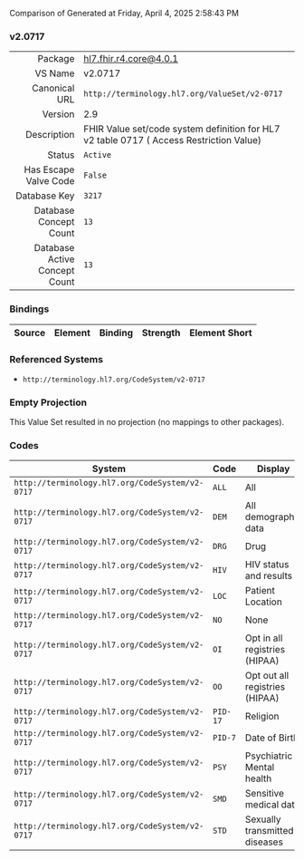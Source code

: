 Comparison of 
Generated at Friday, April 4, 2025 2:58:43 PM

### v2.0717

|      |     |
| ---: | --- |
| Package | hl7.fhir.r4.core@4.0.1 |
| VS Name | v2.0717 |
| Canonical URL | `http://terminology.hl7.org/ValueSet/v2-0717` |
| Version | 2.9 |
| Description | FHIR Value set/code system definition for HL7 v2 table 0717 ( Access Restriction Value) |
| Status | `Active` |
| Has Escape Valve Code | `False` |
| Database Key | `3217` |
| Database Concept Count | `13` |
| Database Active Concept Count | `13` |
### Bindings

| Source | Element | Binding | Strength | Element Short |
| ------ | ------- | ------- | -------- | ------------- |

### Referenced Systems

* `http://terminology.hl7.org/CodeSystem/v2-0717`
### Empty Projection

This Value Set resulted in no projection (no mappings to other packages).

### Codes

| System | Code | Display |
| ------ | ---- | ------- |
| `http://terminology.hl7.org/CodeSystem/v2-0717` | `ALL` | All |
| `http://terminology.hl7.org/CodeSystem/v2-0717` | `DEM` | All demographic data |
| `http://terminology.hl7.org/CodeSystem/v2-0717` | `DRG` | Drug |
| `http://terminology.hl7.org/CodeSystem/v2-0717` | `HIV` | HIV status and results |
| `http://terminology.hl7.org/CodeSystem/v2-0717` | `LOC` | Patient Location |
| `http://terminology.hl7.org/CodeSystem/v2-0717` | `NO` | None |
| `http://terminology.hl7.org/CodeSystem/v2-0717` | `OI` | Opt in all registries (HIPAA) |
| `http://terminology.hl7.org/CodeSystem/v2-0717` | `OO` | Opt out all registries (HIPAA) |
| `http://terminology.hl7.org/CodeSystem/v2-0717` | `PID-17` | Religion |
| `http://terminology.hl7.org/CodeSystem/v2-0717` | `PID-7` | Date of Birth |
| `http://terminology.hl7.org/CodeSystem/v2-0717` | `PSY` | Psychiatric Mental health |
| `http://terminology.hl7.org/CodeSystem/v2-0717` | `SMD` | Sensitive medical data |
| `http://terminology.hl7.org/CodeSystem/v2-0717` | `STD` | Sexually transmitted diseases |
